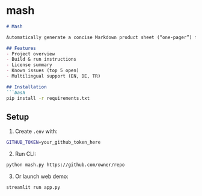 # mash
```markdown
# Mash

Automatically generate a concise Markdown product sheet (“one-pager”) for any public GitHub repository.

## Features
- Project overview
- Build & run instructions
- License summary
- Known issues (top 5 open)
- Multilingual support (EN, DE, TR)

## Installation
```bash
pip install -r requirements.txt
```

## Setup
1. Create `.env` with:
```bash
GITHUB_TOKEN=your_github_token_here
```
2. Run CLI:
```bash
python mash.py https://github.com/owner/repo
```
3. Or launch web demo:
```bash
streamlit run app.py
```
